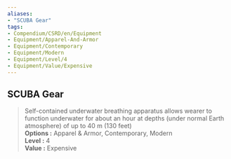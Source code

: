 ```yaml
---
aliases:
- "SCUBA Gear"
tags:
- Compendium/CSRD/en/Equipment
- Equipment/Apparel-And-Armor
- Equipment/Contemporary
- Equipment/Modern
- Equipment/Level/4
- Equipment/Value/Expensive
---
```


  
## SCUBA Gear  
  
>Self-contained underwater breathing apparatus allows wearer to function underwater for about an hour at depths (under normal Earth atmosphere) of up to 40 m (130 feet)  
> **Options :** Apparel & Armor, Contemporary, Modern  
> **Level :** 4  
> **Value :** Expensive